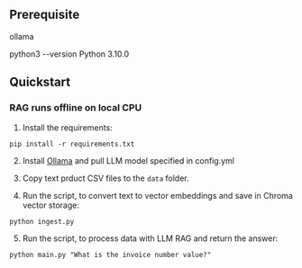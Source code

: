 ## Prerequisite

ollama 

python3 --version 
Python 3.10.0
 
## Quickstart

### RAG runs offline on local CPU
   
1. Install the requirements: 

```
pip install -r requirements.txt
```

2. Install <a href="https://ollama.ai">Ollama</a> and pull LLM model specified in config.yml

3. Copy text prduct CSV files to the `data` folder.
   
4. Run the script, to convert text to vector embeddings and save in Chroma vector storage: 

```
python ingest.py
```

5. Run the script, to process data with LLM RAG and return the answer: 

```
python main.py "What is the invoice number value?"
```
